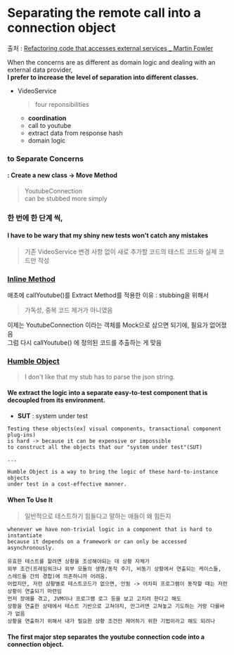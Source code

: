 # Separating the remote call into a connection object  
출처 : [Refactoring code that accesses external services _ Martin Fowler](https://martinfowler.com/articles/refactoring-external-service.html#musings)  

When the concerns are as different as domain logic and dealing with an external data provider,  
**I prefer to increase the level of separation into different classes.**  

* VideoService  
  > four reponsibilities  
  * **coordination**
  * call to youtube  
  * extract data from response hash  
  * domain logic  
  
### to Separate Concerns 
#### : Create a new class -> Move Method
> YoutubeConnection  
> can be stubbed more simply  

### 한 번에 한 단계 씩, 
#### I have to be wary that my shiny new tests won't catch any mistakes  
> 기존 VideoService 변경 사항 없이 새로 추가할 코드의 테스트 코드와 실제 코드만 작성  

### [Inline Method](https://refactoring.com/catalog/inlineFunction.html)  
애초에 callYoutube()를 Extract Method를 적용한 이유 : stubbing을 위해서  
> 가독성, 중복 코드 제거가 아니였음  

이제는 YoutubeConnection 이라는 객체를 Mock으로 삼으면 되기에, 필요가 없어졌음  
그럼 다시 callYoutube() 에 정의된 코드를 추출하는 게 맞음  



### [Humble Object](http://xunitpatterns.com/Humble%20Object.html)  
> I don't like that my stub has to parse the json string.  

#### We extract the logic into a separate easy-to-test component that is decoupled from its environment.  
* **SUT** : system under test  
```
Testing these objects(ex] visual components, transactional component plug-ins)
is hard -> because it can be expensive or impossible 
to construct all the objects that our "system under test"(SUT)

...

Humble Object is a way to bring the logic of these hard-to-instance objects
under test in a cost-effective manner.
```

#### When To Use It  
> 일반적으로 테스트하기 힘들다고 말하는 애들이 왜 힘든지  
```
whenever we have non-trivial logic in a component that is hard to instantiate 
because it depends on a framework or can only be accessed asynchronously.  

유효한 테스트를 할려면 상황을 조성해야되는 데 상황 자체가 
외부 조건(프레임워크나 외부 모듈의 생명/동작 주기, 비동기 상황에서 연출되는 케이스들, 스레드들 간의 경합)에 의존하니까 어려움.
어렵지만, 저런 상황별로 테스트코드가 없으면, 안됨 -> 어차피 프로그램이 동작할 때는 저런 상황이 연출되기 마련임  
먼저 장애를 겪고, JVM이나 프로그램 로그 등을 보고 고치려 한다고 해도
상황을 연출한 상태에서 테스트 기반으로 고쳐야지, 안그러면 고쳐놓고 기도하는 거랑 다를바가 없음  
상황을 연출하기 위해서 내가 필요한 상황 조건만 제어하기 위한 기법이라고 해도 되려나
```

#### The first major step separates the youtube connection code into a connection object.  